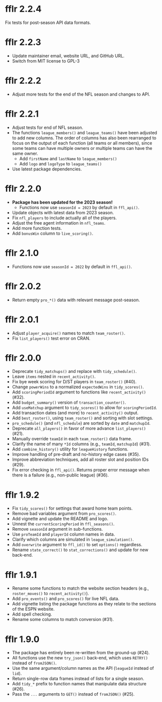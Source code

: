# fflr 2.2.4

Fix tests for post-season API data formats.

# fflr 2.2.3

* Update maintainer email, website URL, and GitHub URL.
* Switch from MIT license to GPL-3

# fflr 2.2.2

* Adjust more tests for the end of the NFL season and changes to API.

# fflr 2.2.1

* Adjust tests for end of NFL season.
* The functions `league_members()` and `league_teams()` have been adjusted to
  add new columns. The order of columns has also been rearranged to focus on
  the output of each function (all teams or all members), since some teams can
  have multiple owners or multiple teams can have the same owner.
    * Add `firstName` and `lastName` to `league_members()`
    * Add `logo` and `logoType` to `league_teams()`
* Use latest package dependencies.

# fflr 2.2.0

* **Package has been updated for the 2023 season!**
  * Functions now use `seasonId = 2023` by default in `ffl_api()`.
* Update objects with latest data from 2023 season.
* Fix `nfl_players` to include actually all of the players.
* Adjust the free agent information in `nfl_teams`.
* Add more function tests.
* Add `bonusWin` column to `live_scoring()`.

# fflr 2.1.0

* Functions now use `seasonId = 2022` by default in `ffl_api()`.

# fflr 2.0.2

* Return empty `pro_*()` data with relevant message post-season. 

# fflr 2.0.1

* Adjust `player_acquire()` names to match `team_roster()`.
* Fix `list_players()` test error on CRAN.

# fflr 2.0.0

* Deprecate `tidy_matchups()` and replace with `tidy_schedule()`.
* Leave `items` nested in `recent_activity()`.
* Fix bye week scoring for D/ST players in `team_roster()` (#40).
* Change `powerWins` to a normalized `expectedWins` in `tidy_scores()`.
* Add `scoringPeriodId` argument to functions like `recent_activity()` (#32).
* Add `budget_summary()` version of `transaction_counter()`.
* Add `useMatchup` argument to `tidy_scores()` to allow for `scoringPeriodId`.
* Add transaction dates (and more) to `recent_activity()` output.
* Add `best_roster()`, using `team_roster()` and sorting with slot settings.
* `pro_schedule()` (and `nfl_schedule`) are sorted by `date` and `matchupId`.
* Deprecate `all_players()` in favor of more advance `list_players()` (#21).
* Manually override `teamId` in each `team_roster()` data frame.
* Clarify the name of many `*Id` columns (e.g., `teamId`, `matchupId`) (#31).
* Add `combine_history()` utility for `leagueHistory` functions.
* Improve handling of pre-draft and no-history edge cases (#35).
* Improve abbreviation techniques, add all roster slot and position IDs (#29).
* Fix error checking in `ffl_api()`. Returns proper error message when there is
a failure (e.g., non-public league) (#36).

# fflr 1.9.2

* Fix `tidy_scores()` for settings that award home team points.
* Remove bad variables argument from `pro_scores()`.
* Add vignette and update the README and logo.
* Unnest the `currentScoringPeriod` in `ffl_seasons()`.
* Remove `seasonId` argument in sub-functions.
* Use `proTeamId` and `playerId` column names in data.
* Clarify which columns are simulated in `league_simulation()`.
* Add `overwrite` argument to `ffl_id()` to set `options()` regardless.
* Rename `state_correct()` to `stat_corrections()` and update for new back-end.

# fflr 1.9.1

* Rename some functions to match the website section headers (e.g.,
`roster_moves()` to `recent_activity()`).
* Add `pro_events()` and `pro_scores()` for live NFL data.
* Add vignette listing the package functions as they relate to the sections of
the ESPN website.
* Add spell checking.
* Rename some columns to match conversion (#31).

# fflr 1.9.0

* The package has entirely been re-written from the ground-up (#24).
* All functions use the new `try_json()` back-end, which uses `RETRY()` instead
of `fromJSON()`.
* Use the same argument/column names as the API (`leagueId` instead of `lid`).
* Return single-row data frames instead of lists for a single season.
* Add `tidy_*` prefix to function names that manipulate data structure (#26).
* Pass the `...` arguments to `GET()` instead of `fromJSON()` (#25).

